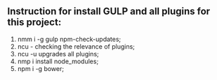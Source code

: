 <h2>Instruction for install GULP and all plugins for this project:</h2>

1. nmm i -g gulp npm-check-updates;   
2. ncu - checking the relevance of plugins;
3. ncu -u  upgrades all plugins;    
4. nmp i  install node_modules;  
5. npm i -g bower;